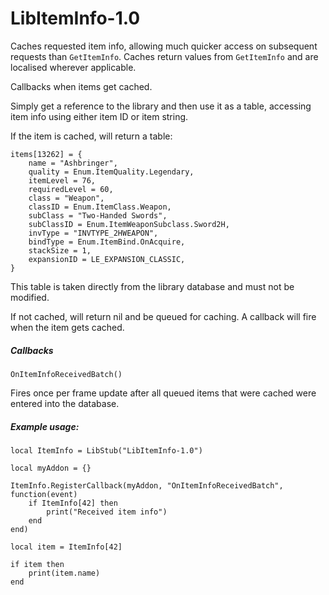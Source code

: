 # LibItemInfo-1.0

Caches requested item info, allowing much quicker access on subsequent requests than `GetItemInfo`. Caches return values from `GetItemInfo` and are localised wherever applicable.

Callbacks when items get cached.

Simply get a reference to the library and then use it as a table, accessing item info using either item ID or item string.

If the item is cached, will return a table:

```
items[13262] = {
	name = "Ashbringer",
	quality = Enum.ItemQuality.Legendary,
	itemLevel = 76,
	requiredLevel = 60,
	class = "Weapon",
	classID = Enum.ItemClass.Weapon,
	subClass = "Two-Handed Swords",
	subClassID = Enum.ItemWeaponSubclass.Sword2H,
	invType = "INVTYPE_2HWEAPON",
	bindType = Enum.ItemBind.OnAcquire,
	stackSize = 1,
	expansionID = LE_EXPANSION_CLASSIC,
}
```

This table is taken directly from the library database and must not be modified.

If not cached, will return nil and be queued for caching. A callback will fire when the item gets cached.

##### Callbacks

```
OnItemInfoReceivedBatch()
```

Fires once per frame update after all queued items that were cached were entered into the database.

##### Example usage:

```
local ItemInfo = LibStub("LibItemInfo-1.0")

local myAddon = {}

ItemInfo.RegisterCallback(myAddon, "OnItemInfoReceivedBatch", function(event)
	if ItemInfo[42] then
		print("Received item info")
	end
end)

local item = ItemInfo[42]

if item then
	print(item.name)
end
```
